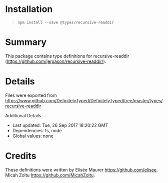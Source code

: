 # Installation
> `npm install --save @types/recursive-readdir`

# Summary
This package contains type definitions for recursive-readdir (https://github.com/jergason/recursive-readdir/).

# Details
Files were exported from https://www.github.com/DefinitelyTyped/DefinitelyTyped/tree/master/types/recursive-readdir

Additional Details
 * Last updated: Tue, 26 Sep 2017 18:20:22 GMT
 * Dependencies: fs, node
 * Global values: none

# Credits
These definitions were written by Elisée Maurer <https://github.com/elisee>, Micah Zoltu <https://github.com/MicahZoltu>.
